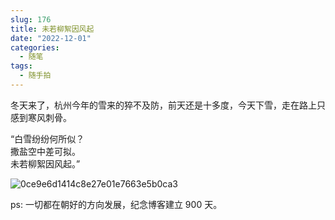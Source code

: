 ```yaml
---
slug: 176
title: 未若柳絮因风起
date: "2022-12-01"
categories: 
  - 随笔
tags: 
  - 随手拍
---
```


冬天来了，杭州今年的雪来的猝不及防，前天还是十多度，今天下雪，走在路上只感到寒风刺骨。


“白雪纷纷何所似？  
撒盐空中差可拟。  
未若柳絮因风起。”


![0ce9e6d1414c8e27e01e7663e5b0ca3](https://imgurl.zishu.me/images/20221201/0ce9e6d1414c8e27e01e7663e5b0ca3.2xavp9g9fac0.jpg)

ps: 一切都在朝好的方向发展，纪念博客建立 900 天。